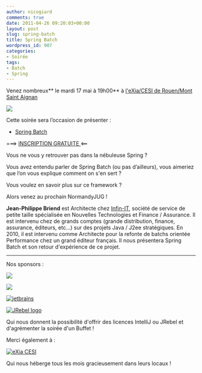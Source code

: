 ```yaml
---
author: nicogiard
comments: true
date: 2011-04-26 09:20:03+00:00
layout: post
slug: spring-batch
title: Spring Batch
wordpress_id: 907
categories:
- Soirée
tags:
- Batch
- Spring
---
```


Venez nombreux** le mardi 17 mai à 19h00** à [l'eXia/CESI de Rouen/Mont Saint Aignan](http://maps.google.fr/maps?oe=utf-8&rls=com.ubuntu:en-US:official&client=firefox-a&um=1&ie=UTF-8&q=eXia+CESI+Rouen&fb=1&gl=fr&hq=eXia+CESI&hnear=Rouen&cid=0,0,14303900307713815448&ei=VLLMSrNth5OMB4j5_YIH&sa=X&oi=local_result&ct=image&resnum=1)

[![](http://www.springsource.org/sites/all/themes/dotorg09/images/dotorg09_logo.png)](http://www.springsource.org)

Cette soirée sera l’occasion de présenter :





	
  * [Spring Batch](http://static.springsource.org/spring-batch/)




===> [ INSCRIPTION GRATUITE ](http://www.jugevents.org/jugevents/event/37305)<==



Vous ne vous y retrouver pas dans la nébuleuse Spring ?

Vous avez entendu parler de Spring Batch (ou pas d’ailleurs), vous aimeriez que l’on vous explique comment on s'en sert ?

Vous voulez en savoir plus sur ce framework ?

Alors venez au prochain NormandyJUG !



**Jean-Philippe Briend** est Architecte chez [Infin-IT](http://www.infin-it.fr/), société de service de petite taille spécialisée en Nouvelles Technologies et Finance / Assurance.
Il est intervenu chez de grands comptes (grande distribution, finance, assurance, éditeurs, etc...) sur des projets Java / J2ee stratégiques.
En 2010, il est intervenu comme Architecte pour la refonte de batchs orientée Performance chez un grand éditeur français.
Il nous présentera Spring Batch et son retour d'expérience de ce projet.







* * *





Nos sponsors :



[![](http://www.normandyjug.org/wp-content/uploads/2009/12/logo_enovea.jpg)](http://www.enovea.net/)


[![](http://www.normandyjug.org/wp-content/uploads/2011/04/agileit1.png)](http://www.normandyjug.org/wp-content/uploads/2011/04/agileit1.png)


[![jetbrains](http://www.normandyjug.org/wp-content/uploads/2009/12/jetbrains_banner_120x60.gif)](http://www.jetbrains.com)

[![JRebel logo](http://www.zeroturnaround.com/wp-content/themes/zeroturnaround4.0/gfx/i_jrebel_logo.png)](http://www.zeroturnaround.com)

Qui nous donnent la possibilité d'offrir des licences IntelliJ ou JRebel et d'agrémenter la soirée d'un Buffet !

Merci également à :


[![eXia CESI](http://www.normandyjug.org/wp-content/uploads/2011/04/logo.png)](http://www.normandyjug.org/wp-content/uploads/2011/04/logo.png)


Qui nous héberge tous les mois gracieusement dans leurs locaux !
